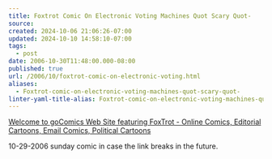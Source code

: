```yaml
---
title: Foxtrot Comic On Electronic Voting Machines Quot Scary Quot-
source: 
created: 2024-10-06 21:06:26-07:00
updated: 2024-10-10 14:58:10-07:00
tags:
  - post
date: 2006-10-30T11:48:00.000-08:00
published: true
url: /2006/10/foxtrot-comic-on-electronic-voting.html
aliases:
  - Foxtrot-comic-on-electronic-voting-machines-quot-scary-quot-
linter-yaml-title-alias: Foxtrot-comic-on-electronic-voting-machines-quot-scary-quot-
---
```



[Welcome to goComics Web Site featuring FoxTrot - Online Comics, Editorial Cartoons, Email Comics, Political Cartoons](http://www.gocomics.com/foxtrot/2006/10/29/)  
  
10-29-2006 sunday comic in case the link breaks in the future.